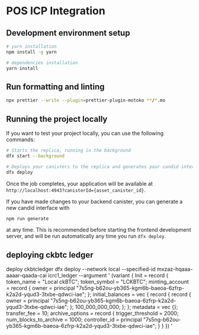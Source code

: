 # POS ICP Integration

## Development environment setup

```bash
# yarn installation
npm install -g yarn

# dependencies installation
yarn install
```

## Run formatting and linting

```bash
npx prettier --write --plugin=prettier-plugin-motoko **/*.mo
```

## Running the project locally

If you want to test your project locally, you can use the following commands:

```bash
# Starts the replica, running in the background
dfx start --background

# Deploys your canisters to the replica and generates your candid interface
dfx deploy
```

Once the job completes, your application will be available at `http://localhost:4943?canisterId={asset_canister_id}`.

If you have made changes to your backend canister, you can generate a new candid interface with

```bash
npm run generate
```

at any time. This is recommended before starting the frontend development server, and will be run automatically any time you run `dfx deploy`.

## deploying ckbtc ledger

deploy ckbtcledger
dfx deploy --network local --specified-id mxzaz-hqaaa-aaaar-qaada-cai icrc1_ledger --argument '
(variant {
Init = record {
token_name = "Local ckBTC";
token_symbol = "LCKBTC";
minting_account = record {
owner = principal "7s5ng-b62ou-yb365-kgm6b-baeoa-6zfrp-k2a2d-yqud3-3txbe-qdwci-iae";
};
initial_balances = vec {
record {
record {
owner = principal "7s5ng-b62ou-yb365-kgm6b-baeoa-6zfrp-k2a2d-yqud3-3txbe-qdwci-iae";
};
100_000_000_000;
};
};
metadata = vec {};
transfer_fee = 10;
archive_options = record {
trigger_threshold = 2000;
num_blocks_to_archive = 1000;
controller_id = principal "7s5ng-b62ou-yb365-kgm6b-baeoa-6zfrp-k2a2d-yqud3-3txbe-qdwci-iae";
}
}
})
'
